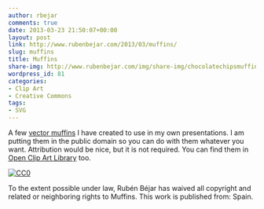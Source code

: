```yaml
---
author: rbejar
comments: true
date: 2013-03-23 21:50:07+00:00
layout: post
link: http://www.rubenbejar.com/2013/03/muffins/
slug: muffins
title: Muffins
share-img: http://www.rubenbejar.com/img/share-img/chocolatechipsmuffin.png
wordpress_id: 81
categories:
- Clip Art
- Creative Commons
tags:
- SVG
---
```


A few [vector muffins](/download/Muffins_SVG.zip) I have created to use in my own presentations. I am putting them in the public domain so you can do with them whatever you want. Attribution would be nice, but it is not required. You can find them in [Open Clip Art Library](http://openclipart.org/) too.

<a rel="license" href="http://creativecommons.org/publicdomain/zero/1.0/"> <img src="http://i.creativecommons.org/p/zero/1.0/88x31.png" style="border-style: none;" alt="CC0" /></a>

To the extent possible under law, Rubén Béjar has waived all copyright and related or neighboring rights to Muffins. This work is published from: Spain.


